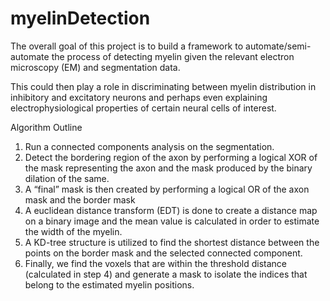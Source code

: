 # myelinDetection

The overall goal of this project is to build a framework to automate/semi-automate the process of detecting myelin given the relevant electron microscopy (EM) and segmentation data. 

This could then play a role in discriminating between myelin distribution in inhibitory and excitatory neurons and perhaps even explaining electrophysiological properties of certain neural cells of interest.

<h> Algorithm Outline </h>
<ol>
  <li> Run a connected components analysis on the segmentation. </li>
  <li> Detect the bordering region of the axon by performing a logical XOR of the mask representing the axon and the mask produced by the binary dilation of the same. </li>
  <li> A “final” mask is then created by performing a logical OR of the axon mask and the border mask </li>
  <li> A euclidean distance transform (EDT) is done to create a distance map on a binary image and the mean value is calculated in order to estimate the width of the myelin.</li>
  <li> A KD-tree structure is utilized to find the shortest distance between the points on the border mask and the selected connected component. </li>
  <li> Finally, we  find the voxels that are within the threshold distance (calculated in step 4) and generate a mask to isolate the indices that belong to the estimated myelin positions. </li>
 </ol>
